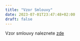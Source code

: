 ```yaml
---
title: "Vzor Smlouvy"
date: 2023-07-01T23:47:48+02:00
draft: false
---
```

Vzor smlouvy naleznete [zde](https://www.4jt.eu/podminky/vzor-smlouvy.pdf)
